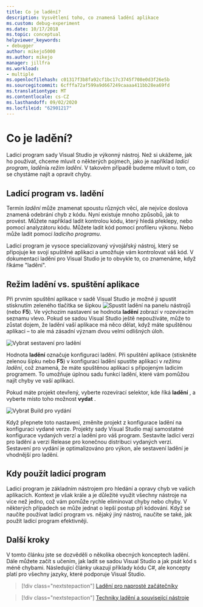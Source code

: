 ```yaml
---
title: Co je ladění?
description: Vysvětlení toho, co znamená ladění aplikace
ms.custom: debug-experiment
ms.date: 10/17/2018
ms.topic: conceptual
helpviewer_keywords:
- debugger
author: mikejo5000
ms.author: mikejo
manager: jillfra
ms.workload:
- multiple
ms.openlocfilehash: c01317f3b8fa92cf1bc17c3745f708e0d3f26e5b
ms.sourcegitcommit: 6cfffa72af599a9d667249caaaa411bb28ea69fd
ms.translationtype: MT
ms.contentlocale: cs-CZ
ms.lasthandoff: 09/02/2020
ms.locfileid: "62901217"
---
```

# <a name="what-is-debugging"></a>Co je ladění?

Ladicí program sady Visual Studio je výkonný nástroj. Než si ukážeme, jak ho používat, chceme mluvit o některých pojmech, jako je například *ladicí program*, *ladění*a *režim ladění*. V takovém případě budeme mluvit o tom, co se chystáme najít a opravit chyby.

## <a name="debugger-vs-debugging"></a>Ladicí program vs. ladění

Termín *ladění* může znamenat spoustu různých věcí, ale nejvíce doslova znamená odebrání chyb z kódu. Nyní existuje mnoho způsobů, jak to provést. Můžete například ladit kontrolou kódu, který hledá překlepy, nebo pomocí analyzátoru kódu. Můžete ladit kód pomocí profileru výkonu. Nebo může ladit pomocí *ladicího programu*.

Ladicí program je vysoce specializovaný vývojářský nástroj, který se připojuje ke svojí spuštěné aplikaci a umožňuje vám kontrolovat váš kód. V dokumentaci ladění pro Visual Studio je to obvykle to, co znamenáme, když říkáme "ladění".

## <a name="debug-mode-vs-running-your-app"></a>Režim ladění vs. spuštění aplikace

Při prvním spuštění aplikace v sadě Visual Studio je možné ji spustit stisknutím zeleného tlačítka se šipkou ![Spustit ladění](../debugger/media/dbg-tour-start-debugging.png "Spustit ladění") na panelu nástrojů (nebo **F5**). Ve výchozím nastavení se hodnota **ladění** zobrazí v rozevíracím seznamu vlevo. Pokud se sadou Visual Studio ještě nepoužíváte, může to zůstat dojem, že ladění vaší aplikace má něco dělat, když máte spuštěnou aplikaci – to ale má zásadní význam dvou velmi odlišných úloh.

![Vybrat sestavení pro ladění](../debugger/media/what-is-debugging-debug-build.png)

Hodnota **ladění** označuje konfiguraci ladění. Při spuštění aplikace (stiskněte zelenou šipku nebo **F5**) v konfiguraci ladění spustíte aplikaci v *režimu ladění*, což znamená, že máte spuštěnou aplikaci s připojeným ladicím programem. To umožňuje úplnou sadu funkcí ladění, které vám pomůžou najít chyby ve vaší aplikaci.

Pokud máte projekt otevřený, vyberte rozevírací selektor, kde říká **ladění** , a vyberte místo toho možnost **vydat** .

![Vybrat Build pro vydání](../debugger/media/what-is-debugging-release-build.png)

Když přepnete toto nastavení, změníte projekt z konfigurace ladění na konfiguraci vydané verze. Projekty sady Visual Studio mají samostatné konfigurace vydaných verzí a ladění pro váš program. Sestavíte ladicí verzi pro ladění a verzi Release pro konečnou distribuci vydaných verzí. Sestavení pro vydání je optimalizováno pro výkon, ale sestavení ladění je vhodnější pro ladění.

## <a name="when-to-use-a-debugger"></a>Kdy použít ladicí program

Ladicí program je základním nástrojem pro hledání a opravy chyb ve vašich aplikacích. Kontext je však krále a je důležité využít všechny nástroje na více než jedno, což vám pomůže rychle eliminovat chyby nebo chyby. V některých případech se může jednat o lepší postup při kódování. Když se naučíte používat ladicí program vs. nějaký jiný nástroj, naučíte se také, jak použít ladicí program efektivněji.

## <a name="next-steps"></a>Další kroky

V tomto článku jste se dozvěděli o několika obecných konceptech ladění. Dále můžete začít s učením, jak ladit se sadou Visual Studio a jak psát kód s méně chybami. Následující články ukazují příklady kódu C#, ale koncepty platí pro všechny jazyky, které podporuje Visual Studio.

> [!div class="nextstepaction"]
> [Ladění pro naprosté začátečníky](../debugger/debugging-absolute-beginners.md)

> [!div class="nextstepaction"]
> [Techniky ladění a související nástroje](../debugger/write-better-code-with-visual-studio.md)
